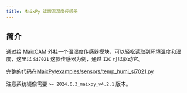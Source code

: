 ```yaml
---
title: MaixPy 读取温湿度传感器
---
```


## 简介

通过给 MaixCAM 外挂一个温湿度传感器模块，可以轻松读取到环境温度和湿度，这里以 `Si7021` 这款传感器为例，通过 `I2C` 可以驱动它。

完整的代码在[MaixPy/examples/sensors/temp_humi_si7021.py](https://github.com/sipeed/MaixPy/tree/v4.2.0/examples/sensors/temp_humi_si7021.py)

注意系统镜像需要 `>= 2024.6.3_maixpy_v4.2.1` 版本。

